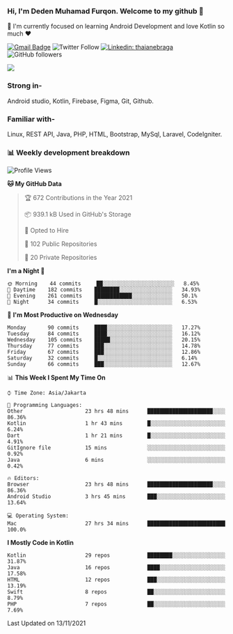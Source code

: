 ### Hi, I'm Deden Muhamad Furqon. Welcome to my github 👋

<!--
**furqoncreative/furqoncreative** is a ✨ _special_ ✨ repository because its `README.md` (this file) appears on your GitHub profile.

Here are some ideas to get you started:

- 🔭 I’m currently working on ...
- 👯 I’m looking to collaborate on ...
- 🤔 I’m looking for help with ...
- 💬 Ask me about ...
- 📫 How to reach me: ...
- 😄 Pronouns: ...
- ⚡ Fun fact: ...
-->

  🌱 I'm currently focused on learning Android Development and love Kotlin so much ❤ 

[![Gmail Badge](https://img.shields.io/badge/-furqoncreative24@gmail.com-c14438?style=flat-square&logo=Gmail&logoColor=white&link=mailto:furqoncreative24@gmail.com)](mailto:furqoncreative24@gmail.com)
![Twitter Follow](https://img.shields.io/twitter/follow/furqoncreative?label=Follow)
[![Linkedin: thaianebraga](https://img.shields.io/badge/-Deden_Muhamad_Furqon-blue?style=flat-square&logo=Linkedin&logoColor=white&link=https://www.linkedin.com/in/anmol-p-singh/)](https://www.linkedin.com/in/furqoncreative/)
![GitHub followers](https://img.shields.io/github/followers/furqoncreative?label=Follow&style=social)


   <img src="https://github-readme-stats.sera5-dev.vercel.app/api?username=furqoncreative&hide=stars&show_icons=true&count_private=true&include_all_commits=true&title_color=#008080&icon_color=#008080&hide_border=true" width="">

### Strong in-

Android studio, Kotlin, Firebase, Figma, Git, Github.

### Familiar with-
Linux, REST API, Java, PHP, HTML, Bootstrap, MySql, Laravel, CodeIgniter.

### 📊 Weekly development breakdown

<!--START_SECTION:waka-->
![Profile Views](http://img.shields.io/badge/Profile%20Views-0-blue)

**🐱 My GitHub Data** 

> 🏆 672 Contributions in the Year 2021
 > 
> 📦 939.1 kB Used in GitHub's Storage 
 > 
> 💼 Opted to Hire
 > 
> 📜 102 Public Repositories 
 > 
> 🔑 20 Private Repositories  
 > 
**I'm a Night 🦉** 

```text
🌞 Morning    44 commits     ██░░░░░░░░░░░░░░░░░░░░░░░   8.45% 
🌆 Daytime    182 commits    ████████░░░░░░░░░░░░░░░░░   34.93% 
🌃 Evening    261 commits    ████████████░░░░░░░░░░░░░   50.1% 
🌙 Night      34 commits     █░░░░░░░░░░░░░░░░░░░░░░░░   6.53%

```
📅 **I'm Most Productive on Wednesday** 

```text
Monday       90 commits     ████░░░░░░░░░░░░░░░░░░░░░   17.27% 
Tuesday      84 commits     ████░░░░░░░░░░░░░░░░░░░░░   16.12% 
Wednesday    105 commits    █████░░░░░░░░░░░░░░░░░░░░   20.15% 
Thursday     77 commits     ███░░░░░░░░░░░░░░░░░░░░░░   14.78% 
Friday       67 commits     ███░░░░░░░░░░░░░░░░░░░░░░   12.86% 
Saturday     32 commits     █░░░░░░░░░░░░░░░░░░░░░░░░   6.14% 
Sunday       66 commits     ███░░░░░░░░░░░░░░░░░░░░░░   12.67%

```


📊 **This Week I Spent My Time On** 

```text
⌚︎ Time Zone: Asia/Jakarta

💬 Programming Languages: 
Other                    23 hrs 48 mins      █████████████████████░░░░   86.36% 
Kotlin                   1 hr 43 mins        █░░░░░░░░░░░░░░░░░░░░░░░░   6.24% 
Dart                     1 hr 21 mins        █░░░░░░░░░░░░░░░░░░░░░░░░   4.91% 
GitIgnore file           15 mins             ░░░░░░░░░░░░░░░░░░░░░░░░░   0.92% 
Java                     6 mins              ░░░░░░░░░░░░░░░░░░░░░░░░░   0.42%

🔥 Editors: 
Browser                  23 hrs 48 mins      █████████████████████░░░░   86.36% 
Android Studio           3 hrs 45 mins       ███░░░░░░░░░░░░░░░░░░░░░░   13.64%

💻 Operating System: 
Mac                      27 hrs 34 mins      █████████████████████████   100.0%

```

**I Mostly Code in Kotlin** 

```text
Kotlin                   29 repos            ████████░░░░░░░░░░░░░░░░░   31.87% 
Java                     16 repos            ████░░░░░░░░░░░░░░░░░░░░░   17.58% 
HTML                     12 repos            ███░░░░░░░░░░░░░░░░░░░░░░   13.19% 
Swift                    8 repos             ██░░░░░░░░░░░░░░░░░░░░░░░   8.79% 
PHP                      7 repos             ██░░░░░░░░░░░░░░░░░░░░░░░   7.69%

```



 Last Updated on 13/11/2021
<!--END_SECTION:waka-->

